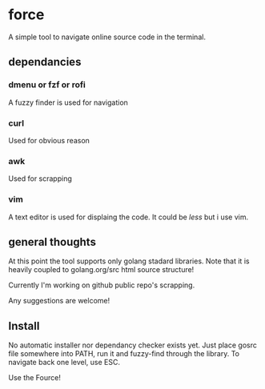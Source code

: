 # force

A simple tool to navigate online source code in the terminal.
 
## dependancies

### dmenu or fzf or rofi
A fuzzy finder is used for navigation

### curl
Used for obvious reason

### awk
Used for scrapping

### vim
A text editor is used for displaing the code. 
It could be _less_ but i use vim.

## general thoughts

At this point the tool supports only golang stadard libraries.
Note that it is heavily coupled to golang.org/src html source structure!

Currently I'm working on github public repo's scrapping.

Any suggestions are welcome!

## Install

No automatic installer nor dependancy checker exists yet.
Just place gosrc file somewhere into PATH, run it and fuzzy-find through the
library. To navigate back one level, use ESC.

Use the Fource!
